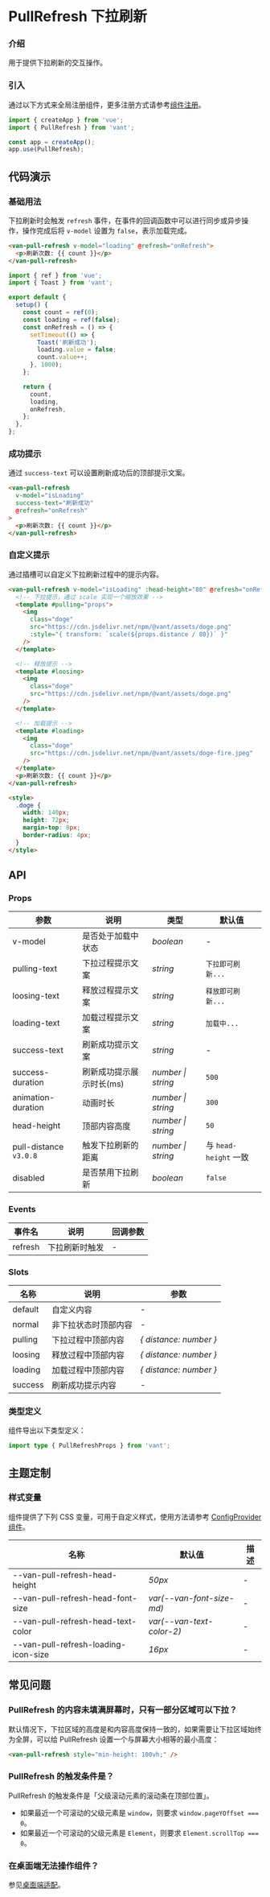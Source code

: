 # PullRefresh 下拉刷新

### 介绍

用于提供下拉刷新的交互操作。

### 引入

通过以下方式来全局注册组件，更多注册方式请参考[组件注册](#/zh-CN/advanced-usage#zu-jian-zhu-ce)。

```js
import { createApp } from 'vue';
import { PullRefresh } from 'vant';

const app = createApp();
app.use(PullRefresh);
```

## 代码演示

### 基础用法

下拉刷新时会触发 `refresh` 事件，在事件的回调函数中可以进行同步或异步操作，操作完成后将 `v-model` 设置为 `false`，表示加载完成。

```html
<van-pull-refresh v-model="loading" @refresh="onRefresh">
  <p>刷新次数: {{ count }}</p>
</van-pull-refresh>
```

```js
import { ref } from 'vue';
import { Toast } from 'vant';

export default {
  setup() {
    const count = ref(0);
    const loading = ref(false);
    const onRefresh = () => {
      setTimeout(() => {
        Toast('刷新成功');
        loading.value = false;
        count.value++;
      }, 1000);
    };

    return {
      count,
      loading,
      onRefresh,
    };
  },
};
```

### 成功提示

通过 `success-text` 可以设置刷新成功后的顶部提示文案。

```html
<van-pull-refresh
  v-model="isLoading"
  success-text="刷新成功"
  @refresh="onRefresh"
>
  <p>刷新次数: {{ count }}</p>
</van-pull-refresh>
```

### 自定义提示

通过插槽可以自定义下拉刷新过程中的提示内容。

```html
<van-pull-refresh v-model="isLoading" :head-height="80" @refresh="onRefresh">
  <!-- 下拉提示，通过 scale 实现一个缩放效果 -->
  <template #pulling="props">
    <img
      class="doge"
      src="https://cdn.jsdelivr.net/npm/@vant/assets/doge.png"
      :style="{ transform: `scale(${props.distance / 80})` }"
    />
  </template>

  <!-- 释放提示 -->
  <template #loosing>
    <img
      class="doge"
      src="https://cdn.jsdelivr.net/npm/@vant/assets/doge.png"
    />
  </template>

  <!-- 加载提示 -->
  <template #loading>
    <img
      class="doge"
      src="https://cdn.jsdelivr.net/npm/@vant/assets/doge-fire.jpeg"
    />
  </template>
  <p>刷新次数: {{ count }}</p>
</van-pull-refresh>

<style>
  .doge {
    width: 140px;
    height: 72px;
    margin-top: 8px;
    border-radius: 4px;
  }
</style>
```

## API

### Props

| 参数 | 说明 | 类型 | 默认值 |
| --- | --- | --- | --- |
| v-model | 是否处于加载中状态 | _boolean_ | - |
| pulling-text | 下拉过程提示文案 | _string_ | `下拉即可刷新...` |
| loosing-text | 释放过程提示文案 | _string_ | `释放即可刷新...` |
| loading-text | 加载过程提示文案 | _string_ | `加载中...` |
| success-text | 刷新成功提示文案 | _string_ | - |
| success-duration | 刷新成功提示展示时长(ms) | _number \| string_ | `500` |
| animation-duration | 动画时长 | _number \| string_ | `300` |
| head-height | 顶部内容高度 | _number \| string_ | `50` |
| pull-distance `v3.0.8` | 触发下拉刷新的距离 | _number \| string_ | 与 `head-height` 一致 |
| disabled | 是否禁用下拉刷新 | _boolean_ | `false` |

### Events

| 事件名  | 说明           | 回调参数 |
| ------- | -------------- | -------- |
| refresh | 下拉刷新时触发 | -        |

### Slots

| 名称    | 说明                 | 参数                   |
| ------- | -------------------- | ---------------------- |
| default | 自定义内容           | -                      |
| normal  | 非下拉状态时顶部内容 | -                      |
| pulling | 下拉过程中顶部内容   | _{ distance: number }_ |
| loosing | 释放过程中顶部内容   | _{ distance: number }_ |
| loading | 加载过程中顶部内容   | _{ distance: number }_ |
| success | 刷新成功提示内容     | -                      |

### 类型定义

组件导出以下类型定义：

```ts
import type { PullRefreshProps } from 'vant';
```

## 主题定制

### 样式变量

组件提供了下列 CSS 变量，可用于自定义样式，使用方法请参考 [ConfigProvider 组件](#/zh-CN/config-provider)。

| 名称                                 | 默认值                    | 描述 |
| ------------------------------------ | ------------------------- | ---- |
| --van-pull-refresh-head-height       | _50px_                    | -    |
| --van-pull-refresh-head-font-size    | _var(--van-font-size-md)_ | -    |
| --van-pull-refresh-head-text-color   | _var(--van-text-color-2)_ | -    |
| --van-pull-refresh-loading-icon-size | _16px_                    | -    |

## 常见问题

### PullRefresh 的内容未填满屏幕时，只有一部分区域可以下拉？

默认情况下，下拉区域的高度是和内容高度保持一致的，如果需要让下拉区域始终为全屏，可以给 PullRefresh 设置一个与屏幕大小相等的最小高度：

```html
<van-pull-refresh style="min-height: 100vh;" />
```

### PullRefresh 的触发条件是？

PullRefresh 的触发条件是「父级滚动元素的滚动条在顶部位置」。

- 如果最近一个可滚动的父级元素是 `window`，则要求 `window.pageYOffset === 0`。
- 如果最近一个可滚动的父级元素是 `Element`，则要求 `Element.scrollTop === 0`。

### 在桌面端无法操作组件？

参见[桌面端适配](#/zh-CN/advanced-usage#zhuo-mian-duan-gua-pei)。
